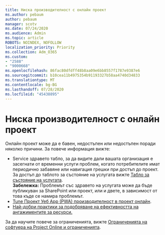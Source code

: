 ```yaml
---
title: Ниска производителност с онлайн проект
ms.author: pebaum
author: pebaum
manager: scotv
ms.date: 07/24/2020
ms.audience: Admin
ms.topic: article
ROBOTS: NOINDEX, NOFOLLOW
localization_priority: Priority
ms.collection: Adm_O365
ms.custom:
- "2588"
- "9000668"
ms.openlocfilehash: 86fac80dfdff48b8aa09e6bb8557f1787e9387e6
ms.sourcegitcommit: b10cea11b4975354b91193327b58aa4740d34833
ms.translationtype: MT
ms.contentlocale: bg-BG
ms.lasthandoff: 07/28/2020
ms.locfileid: "45438895"
---
```

# <a name="slow-performance-with-project-online"></a>Ниска производителност с онлайн проект

Онлайн проект може да е бавен, недостъпен или недостъпен поради няколко причини. За повече информация вижте:

- Service здравето табло, за да видите дали вашата организация е засегнати от временни услуги проблем, когато потребителите имат периодично забавяне или навигация грешки при достъп до проект. За достъп до таблото за състояние на услугата вижте [Табло за състояние на услугата](https://admin.microsoft.com/AdminPortal/Home#/servicehealth).</br>
    **Забележка:**  Проблемът със здравето на услугата може да бъде публикуван за SharePoint или проект, или и двете, в зависимост от това къде се намира проблемът.
- [Tune Проект Уеб App (PWA) производителност в проект онлайн](https://docs.microsoft.com/projectonline/tune-project-online-performance).
- [Най-добри практики за подобряване на ефективността на ангажиментите за ресурси.](https://docs.microsoft.com/projectonline/best-practices-to-improve-resource-engagements-performance)

За да научите повече за ограниченията, вижте [Ограниченията на софтуера на Project Online и ограниченията](https://docs.microsoft.com/projectonline/project-online-software-boundaries-and-limits).
